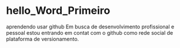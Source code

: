 # hello_Word_Primeiro
aprendendo usar github
Em   busca de desenvolvimento  profissional   e pessoal  estou  entrando  em  contat  com o github como rede social  de  plataforma  de versionamento.
